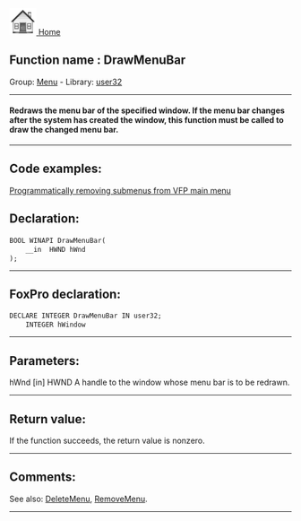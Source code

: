 [<img src="../../images/home.png"> Home ](https://github.com/VFPX/Win32API)  

## Function name : DrawMenuBar
Group: [Menu](../../functions_group.md#Menu)  -  Library: [user32](../../Libraries.md#user32)  
***  


#### Redraws the menu bar of the specified window. If the menu bar changes after the system has created the window, this function must be called to draw the changed menu bar.
***  


## Code examples:
[Programmatically removing submenus from VFP main menu](../../samples/sample_258.md)  

## Declaration:
```foxpro  
BOOL WINAPI DrawMenuBar(
	__in  HWND hWnd
);  
```  
***  


## FoxPro declaration:
```foxpro  
DECLARE INTEGER DrawMenuBar IN user32;
	INTEGER hWindow  
```  
***  


## Parameters:
hWnd [in]
HWND
A handle to the window whose menu bar is to be redrawn.  
***  


## Return value:
If the function succeeds, the return value is nonzero.  
***  


## Comments:
See also: [DeleteMenu](../user32/DeleteMenu.md), [RemoveMenu](..//RemoveMenu.md).  
  
***  

